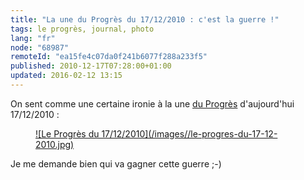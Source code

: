 ```yaml
---
title: "La une du Progrès du 17/12/2010 : c'est la guerre !"
tags: le progrès, journal, photo
lang: "fr"
node: "68987"
remoteId: "ea15fe4c07da0f241b6077f288a233f5"
published: 2010-12-17T07:28:00+01:00
updated: 2016-02-12 13:15
---
```


On sent comme une certaine ironie à la une [du Progrès](http://www.leprogres.fr/) d'aujourd'hui 17/12/2010 :

<figure class="object-center"><a href="/images/le-progres-du-17-12-2010.jpg">![Le Progrès du 17/12/2010](/images//le-progres-du-17-12-2010.jpg)
</a></figure>

Je me demande bien qui va gagner cette guerre ;-)
